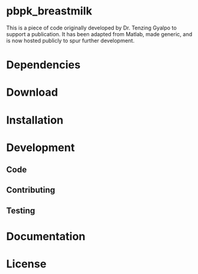 # pbpk_breastmilk
This is a piece of code originally developed by Dr. Tenzing Gyalpo to support a publication. It has been adapted from Matlab, made generic, and is now hosted publicly to spur further development. 

# Dependencies

# Download

# Installation

# Development
## Code
## Contributing
## Testing

# Documentation

# License
